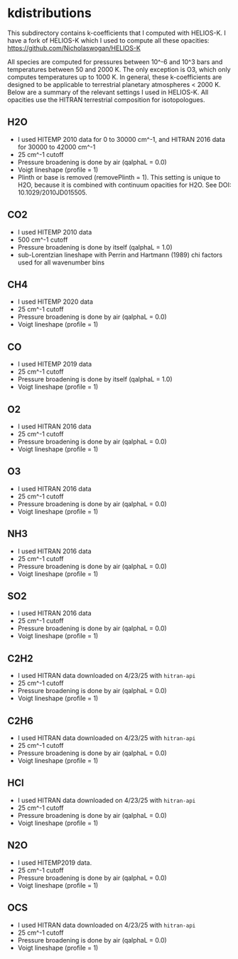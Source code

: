 # kdistributions

This subdirectory contains k-coefficients that I computed with HELIOS-K. I have a fork of HELIOS-K which I used to compute all these opacities: https://github.com/Nicholaswogan/HELIOS-K

All species are computed for pressures between 10^-6 and 10^3 bars and temperatures between 50 and 2000 K. The only exception is O3, which only computes temperatures up to 1000 K. In general, these k-coefficients are designed to be applicable to terrestrial planetary atmospheres < 2000 K. Below are a summary of the relevant settings I used in HELIOS-K. All opacities use the HITRAN terrestrial composition for isotopologues.

## H2O
- I used HITEMP 2010 data for 0 to 30000 cm^-1, and HITRAN 2016 data for 30000 to 42000 cm^-1
- 25 cm^-1 cutoff
- Pressure broadening is done by air (qalphaL = 0.0)
- Voigt lineshape (profile = 1)
- Plinth or base is removed (removePlinth = 1). This setting is unique to H2O, because it is combined with continuum opacities for H2O. See DOI: 10.1029/2010JD015505.

## CO2
- I used HITEMP 2010 data
- 500 cm^-1 cutoff
- Pressure broadening is done by itself (qalphaL = 1.0)
- sub-Lorentzian lineshape with Perrin and Hartmann (1989) chi factors used for all wavenumber bins

## CH4
- I used HITEMP 2020 data
- 25 cm^-1 cutoff
- Pressure broadening is done by air (qalphaL = 0.0)
- Voigt lineshape (profile = 1)

## CO
- I used HITEMP 2019 data
- 25 cm^-1 cutoff
- Pressure broadening is done by itself (qalphaL = 1.0)
- Voigt lineshape (profile = 1)

## O2
- I used HITRAN 2016 data
- 25 cm^-1 cutoff
- Pressure broadening is done by air (qalphaL = 0.0)
- Voigt lineshape (profile = 1)

## O3
- I used HITRAN 2016 data
- 25 cm^-1 cutoff
- Pressure broadening is done by air (qalphaL = 0.0)
- Voigt lineshape (profile = 1)

## NH3
- I used HITRAN 2016 data
- 25 cm^-1 cutoff
- Pressure broadening is done by air (qalphaL = 0.0)
- Voigt lineshape (profile = 1)

## SO2
- I used HITRAN 2016 data
- 25 cm^-1 cutoff
- Pressure broadening is done by air (qalphaL = 0.0)
- Voigt lineshape (profile = 1)

## C2H2
- I used HITRAN data downloaded on 4/23/25 with `hitran-api`
- 25 cm^-1 cutoff
- Pressure broadening is done by air (qalphaL = 0.0)
- Voigt lineshape (profile = 1)

## C2H6
- I used HITRAN data downloaded on 4/23/25 with `hitran-api`
- 25 cm^-1 cutoff
- Pressure broadening is done by air (qalphaL = 0.0)
- Voigt lineshape (profile = 1)

## HCl
- I used HITRAN data downloaded on 4/23/25 with `hitran-api`
- 25 cm^-1 cutoff
- Pressure broadening is done by air (qalphaL = 0.0)
- Voigt lineshape (profile = 1)

## N2O
- I used HITEMP2019 data.
- 25 cm^-1 cutoff
- Pressure broadening is done by air (qalphaL = 0.0)
- Voigt lineshape (profile = 1)

## OCS
- I used HITRAN data downloaded on 4/23/25 with `hitran-api`
- 25 cm^-1 cutoff
- Pressure broadening is done by air (qalphaL = 0.0)
- Voigt lineshape (profile = 1)